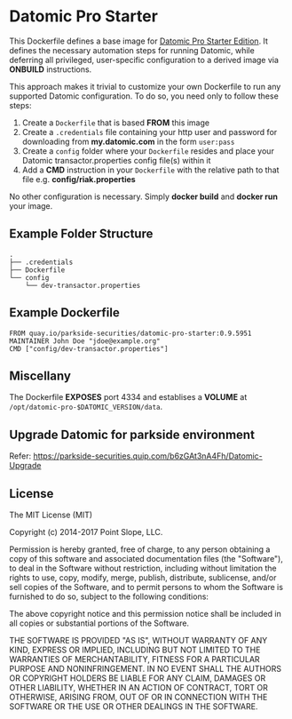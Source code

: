 # Datomic Pro Starter

This Dockerfile defines a base image
for [Datomic Pro Starter Edition](http://www.datomic.com/). It defines
the necessary automation steps for running Datomic, while deferring
all privileged, user-specific configuration to a derived image via
**ONBUILD** instructions.

This approach makes it trivial to customize your own Dockerfile to run
any supported Datomic configuration. To do so, you need only to follow
these steps:

1. Create a `Dockerfile` that is based **FROM** this image
2. Create a `.credentials` file containing your http user and password
   for downloading from **my.datomic.com** in the form `user:pass`
3. Create a `config` folder where your `Dockerfile` resides and place
   your Datomic transactor.properties config file(s) within it
4. Add a **CMD** instruction in your `Dockerfile` with the relative
   path to that file e.g. **config/riak.properties**

No other configuration is necessary. Simply **docker build** and
**docker run** your image.

## Example Folder Structure

    .
    ├── .credentials
    ├── Dockerfile
    └── config
        └── dev-transactor.properties

## Example Dockerfile

    FROM quay.io/parkside-securities/datomic-pro-starter:0.9.5951
    MAINTAINER John Doe "jdoe@example.org"
    CMD ["config/dev-transactor.properties"]

## Miscellany

The Dockerfile **EXPOSES** port 4334 and establises a **VOLUME** at
`/opt/datomic-pro-$DATOMIC_VERSION/data`.

## Upgrade Datomic for parkside environment

Refer: https://parkside-securities.quip.com/b6zGAt3nA4Fh/Datomic-Upgrade

## License

The MIT License (MIT)

Copyright (c) 2014-2017 Point Slope, LLC.

Permission is hereby granted, free of charge, to any person obtaining
a copy of this software and associated documentation files (the
"Software"), to deal in the Software without restriction, including
without limitation the rights to use, copy, modify, merge, publish,
distribute, sublicense, and/or sell copies of the Software, and to
permit persons to whom the Software is furnished to do so, subject to
the following conditions:

The above copyright notice and this permission notice shall be
included in all copies or substantial portions of the Software.

THE SOFTWARE IS PROVIDED "AS IS", WITHOUT WARRANTY OF ANY KIND,
EXPRESS OR IMPLIED, INCLUDING BUT NOT LIMITED TO THE WARRANTIES OF
MERCHANTABILITY, FITNESS FOR A PARTICULAR PURPOSE AND NONINFRINGEMENT.
IN NO EVENT SHALL THE AUTHORS OR COPYRIGHT HOLDERS BE LIABLE FOR ANY
CLAIM, DAMAGES OR OTHER LIABILITY, WHETHER IN AN ACTION OF CONTRACT,
TORT OR OTHERWISE, ARISING FROM, OUT OF OR IN CONNECTION WITH THE
SOFTWARE OR THE USE OR OTHER DEALINGS IN THE SOFTWARE.
